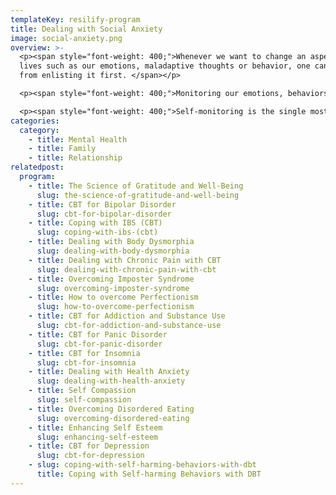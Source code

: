 ```yaml
---
templateKey: resilify-program
title: Dealing with Social Anxiety
image: social-anxiety.png
overview: >-
  <p><span style="font-weight: 400;">Whenever we want to change an aspect of our
  lives such as our emotions, maladaptive thoughts or behavior, one can start
  from enlisting it first. </span></p>

  <p><span style="font-weight: 400;">Monitoring our emotions, behaviors and situations that trigger them helps us to become explicitly aware of our anxiety and thereby is the first step to change them. </span></p>

  <p><span style="font-weight: 400;">Self-monitoring is the single most important technique used in Cognitive Behavioral Therapy (CBT). It is important especially for self-directed change and self-regulation.</span></p>
categories:
  category:
    - title: Mental Health
    - title: Family
    - title: Relationship
relatedpost:
  program:
    - title: The Science of Gratitude and Well-Being
      slug: the-science-of-gratitude-and-well-being
    - title: CBT for Bipolar Disorder
      slug: cbt-for-bipolar-disorder
    - title: Coping with IBS (CBT)
      slug: coping-with-ibs-(cbt)
    - title: Dealing with Body Dysmorphia
      slug: dealing-with-body-dysmorphia
    - title: Dealing with Chronic Pain with CBT
      slug: dealing-with-chronic-pain-with-cbt
    - title: Overcoming Imposter Syndrome
      slug: overcoming-imposter-syndrome
    - title: How to overcome Perfectionism
      slug: how-to-overcome-perfectionism
    - title: CBT for Addiction and Substance Use
      slug: cbt-for-addiction-and-substance-use
    - title: CBT for Panic Disorder
      slug: cbt-for-panic-disorder
    - title: CBT for Insomnia
      slug: cbt-for-insomnia
    - title: Dealing with Health Anxiety
      slug: dealing-with-health-anxiety
    - title: Self Compassion
      slug: self-compassion
    - title: Overcoming Disordered Eating
      slug: overcoming-disordered-eating
    - title: Enhancing Self Esteem
      slug: enhancing-self-esteem
    - title: CBT for Depression
      slug: cbt-for-depression
    - slug: coping-with-self-harming-behaviors-with-dbt
      title: Coping with Self-harming Behaviors with DBT
---
```

